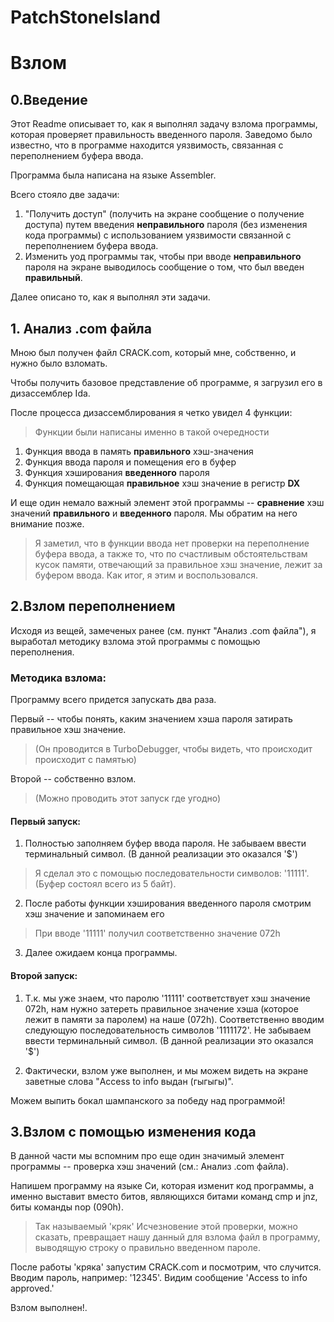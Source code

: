 # PatchStoneIsland
# Взлом
## 0.Введение
Этот Readme описывает то, как я выполнял задачу взлома программы, 
которая проверяет правильность введенного пароля. Заведомо было известно, что
в программе находится уязвимость, связанная с переполнением буфера ввода.

Программа была написана на языке Assembler.

Всего стояло две задачи:
1) "Получить доступ" (получить на экране сообщение о получение доступа)
    путем введения __неправильного__ пароля (без изменения кода программы) с 
    использованием уязвимости связанной с переполнением буфера ввода.
2) Изменить уод программы так, чтобы при вводе __неправильного__ пароля 
    на экране выводилось сообщение о том, что был введен __правильный__.
    
Далее описано то, как я выполнял эти задачи.
## 1. Анализ .com файла
Мною был получен файл CRACK.com, который мне, собственно, и нужно было взломать.

Чтобы получить базовое представление об программе, я загрузил его в дизассемблер Ida.

После процесса дизассемблирования я четко увидел 4 функции:
>Функции были написаны именно в такой очередности
1) Функция ввода в память __правильного__ хэш-значения
1) Функция ввода пароля и помещения его в буфер
2) Функция хэширования __введенного__ пароля
3) Функция помещающая __правильное__ хэш значение в регистр __DX__

И еще один немало важный элемент 
этой программы -- __сравнение__ хэш значений __правильного__ и __введенного__ пароля.
Мы обратим на него внимание позже.

> Я заметил, что в функции ввода нет проверки на 
> переполнение буфера ввода, а также то, что по счастливым 
> обстоятельствам кусок памяти, отвечающий за правильное хэш значение,
> лежит за буфером ввода.
> Как итог, я этим и воспользовался.

## 2.Взлом переполнением
Исходя из вещей, замеченых ранее (см. пункт "Анализ .com файла"), я выработал 
методику взлома этой программы с помощью переполнения.

### Методика взлома:
Программу всего придется запускать два раза.

Первый -- чтобы понять, каким значением хэша пароля затирать 
правильное хэш значение.
>(Он проводится в TurboDebugger, чтобы видеть, что происходит происходит с памятью)

Второй -- собственно взлом.
>(Можно проводить этот запуск где угодно)
#### Первый запуск:
1) Полностью заполняем буфер ввода пароля. 
Не забываем ввести терминальный символ. (В данной реализации это оказался '$')
> Я сделал это с помощью последовательности символов: '11111'.
> (Буфер состоял всего из 5 байт). 

2) После работы функции хэширования введенного пароля смотрим 
    хэш значение и запоминаем его 
> При вводе '11111' получил соответственно значение 072h
3) Далее ожидаем конца программы.
#### Второй запуск:
1) Т.к. мы уже знаем, что паролю '11111' соответствует хэш значение 072h, 
нам нужно затереть правильное значение хэша (которое лежит в памяти за паролем)
на наше (072h). 
Соответственно вводим следующую последовательность символов '1111172'.
Не забываем ввести терминальный символ. (В данной реализации это оказался '$')

2) Фактически, взлом уже выполнен, и мы можем видеть на экране
заветные слова "Access to info выдан (гыгыгы)".

Можем выпить бокал шампанского за победу над программой!
## 3.Взлом с помощью изменения кода
В данной части мы вспомним про еще один 
значимый элемент программы -- проверка хэш значений (см.: Анализ .com файла).

Напишем программу на языке Си, которая изменит код программы, а именно 
выставит вместо битов, являющихся битами команд cmp и jnz, биты команды
nop (090h).
>Так называемый 'кряк' 
Исчезновение этой проверки, можно сказать, превращает нашу данный для взлома файл 
в программу, выводящую строку о правильно введенном пароле.

После работы 'кряка' запустим CRACK.com и посмотрим, что случится.
Вводим пароль, например: '12345'.
Видим сообщение 'Access to info approved.'

Взлом выполнен!.



